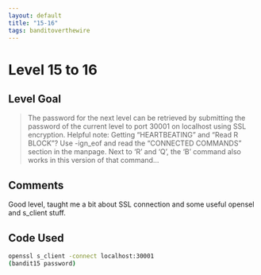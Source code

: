 ```yaml
---
layout: default
title: "15-16"
tags: banditoverthewire
---
```


# Level 15 to 16

## Level Goal
> The password for the next level can be retrieved by submitting the password of the current level to port 30001 on localhost using SSL encryption. Helpful note: Getting “HEARTBEATING” and “Read R BLOCK”? Use -ign_eof and read the “CONNECTED COMMANDS” section in the manpage. Next to ‘R’ and ‘Q’, the ‘B’ command also works in this version of that command…

## Comments
Good level, taught me a bit about SSL connection and some useful opensel and s_client stuff.

Code Used
------
```bash
openssl s_client -connect localhost:30001
(bandit15 password)
```
